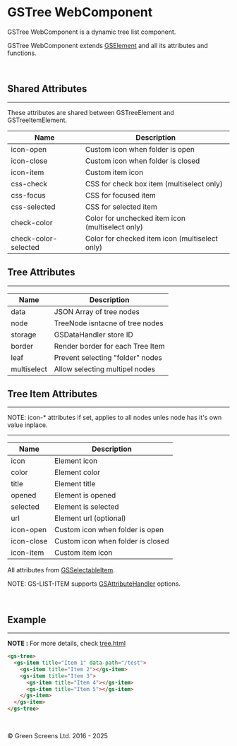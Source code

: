 # GSTree WebComponent

GSTree WebComponent is a dynamic tree list component.

GSTree WebComponent extends [GSElement](../base/GSElement.md) and all its attributes and functions.
 
<br>

## Shared Attributes 
---

These attributes are shared between GSTreeElement and GSTreeItemElement.

| Name                 | Description                                              |
|----------------------|----------------------------------------------------------|
| icon-open            | Custom icon when folder is open                          | 
| icon-close           | Custom icon when folder is closed                        | 
| icon-item            | Custom item icon                                         | 
| css-check            | CSS for check box item (multiselect only)                | 
| css-focus            | CSS for focused item                                     | 
| css-selected         | CSS for selected item                                    | 
| check-color          | Color for unchecked item icon  (multiselect only)        | 
| check-color-selected | Color for checked item icon  (multiselect only)          | 


## Tree Attributes 
---


| Name               | Description                                              |
|--------------------|----------------------------------------------------------|
| data               | JSON Array of tree nodes                                 | 
| node               | TreeNode isntacne of tree nodes                          | 
| storage            | GSDataHandler store ID                                   | 
| border             | Render border for each Tree Item                          | 
| leaf               | Prevent selecting "folder" nodes                         | 
| multiselect        | Allow selecting multipel nodes                           | 


## Tree Item Attributes 
---

NOTE: icon-* attributes if set, applies to all nodes unles node has it's own value inplace.

---
| Name               | Description                                                  |
|--------------------|--------------------------------------------------------------|
| icon               | Element icon                                                 |
| color              | Element color                                                |
| title              | Element title                                                |
| opened             | Element is opened                                            |
| selected           | Element is selected                                          |
| url                | Element url (optional)                                       |
| icon-open          | Custom icon when folder is open                              | 
| icon-close         | Custom icon when folder is closed                            | 
| icon-item          | Custom item icon                                             | 

All attributes from [GSSelectableItem](./GSSelectableItem.md).

NOTE: GS-LIST-ITEM supports [GSAttributeHandler](../base/GSAttributeHandler.md) options.

<br>

## Example
---

**NOTE :** 
For more details, check [tree.html](../../demos/tree.html)

```html
<gs-tree>
  <gs-item title="Item 1" data-path="/test">
    <gs-item title="Item 2"></gs-item>
    <gs-item title="Item 3">
      <gs-item title="Item 4"></gs-item>
      <gs-item title="Item 5"></gs-item>
    </gs-item>        
  </gs-item>  
</gs-tree>
```
<br>

&copy; Green Screens Ltd. 2016 - 2025
